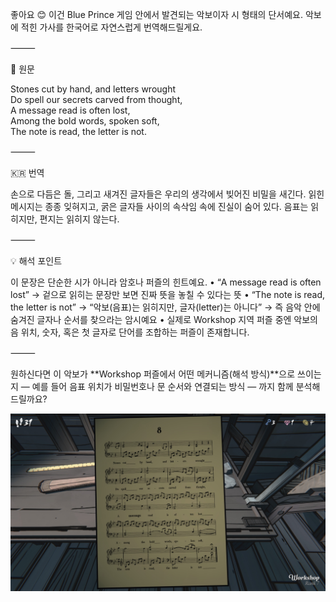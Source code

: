 좋아요 😊
이건 Blue Prince 게임 안에서 발견되는 악보이자 시 형태의 단서예요.
악보에 적힌 가사를 한국어로 자연스럽게 번역해드릴게요.

⸻

🎼 원문

Stones cut by hand, and letters wrought  
Do spell our secrets carved from thought,  
A message read is often lost,  
Among the bold words, spoken soft,  
The note is read, the letter is not.


⸻

🇰🇷 번역

손으로 다듬은 돌, 그리고 새겨진 글자들은
우리의 생각에서 빚어진 비밀을 새긴다.
읽힌 메시지는 종종 잊혀지고,
굵은 글자들 사이의 속삭임 속에 진실이 숨어 있다.
음표는 읽히지만, 편지는 읽히지 않는다.

⸻

💡 해석 포인트

이 문장은 단순한 시가 아니라 암호나 퍼즐의 힌트예요.
	•	“A message read is often lost” → 겉으로 읽히는 문장만 보면 진짜 뜻을 놓칠 수 있다는 뜻
	•	“The note is read, the letter is not” → “악보(음표)는 읽히지만, 글자(letter)는 아니다” → 즉 음악 안에 숨겨진 글자나 순서를 찾으라는 암시예요
	•	실제로 Workshop 지역 퍼즐 중엔 악보의 음 위치, 숫자, 혹은 첫 글자로 단어를 조합하는 퍼즐이 존재합니다.

⸻

원하신다면 이 악보가 **Workshop 퍼즐에서 어떤 메커니즘(해석 방식)**으로 쓰이는지 —
예를 들어 음표 위치가 비밀번호나 문 순서와 연결되는 방식 — 까지 함께 분석해드릴까요?

![IMG_1805.JPG](images/IMG_1805.JPG)